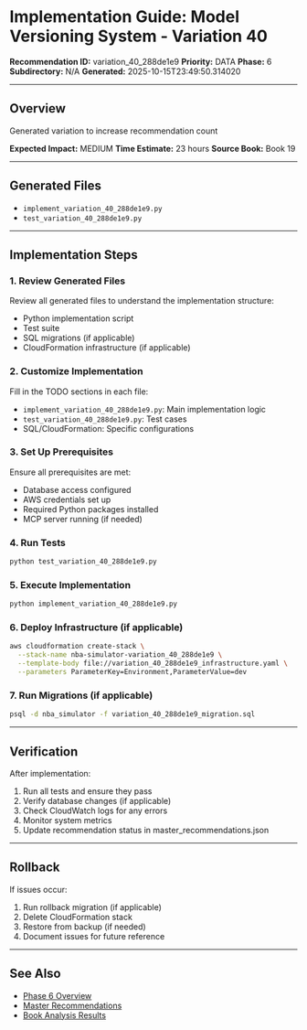 # Implementation Guide: Model Versioning System - Variation 40

**Recommendation ID:** variation_40_288de1e9
**Priority:** DATA
**Phase:** 6
**Subdirectory:** N/A
**Generated:** 2025-10-15T23:49:50.314020

---

## Overview

Generated variation to increase recommendation count

**Expected Impact:** MEDIUM
**Time Estimate:** 23 hours
**Source Book:** Book 19

---

## Generated Files

- `implement_variation_40_288de1e9.py`
- `test_variation_40_288de1e9.py`

---

## Implementation Steps

### 1. Review Generated Files

Review all generated files to understand the implementation structure:
- Python implementation script
- Test suite
- SQL migrations (if applicable)
- CloudFormation infrastructure (if applicable)

### 2. Customize Implementation

Fill in the TODO sections in each file:
- `implement_variation_40_288de1e9.py`: Main implementation logic
- `test_variation_40_288de1e9.py`: Test cases
- SQL/CloudFormation: Specific configurations

### 3. Set Up Prerequisites

Ensure all prerequisites are met:
- Database access configured
- AWS credentials set up
- Required Python packages installed
- MCP server running (if needed)

### 4. Run Tests

```bash
python test_variation_40_288de1e9.py
```

### 5. Execute Implementation

```bash
python implement_variation_40_288de1e9.py
```

### 6. Deploy Infrastructure (if applicable)

```bash
aws cloudformation create-stack \
  --stack-name nba-simulator-variation_40_288de1e9 \
  --template-body file://variation_40_288de1e9_infrastructure.yaml \
  --parameters ParameterKey=Environment,ParameterValue=dev
```

### 7. Run Migrations (if applicable)

```bash
psql -d nba_simulator -f variation_40_288de1e9_migration.sql
```

---

## Verification

After implementation:
1. Run all tests and ensure they pass
2. Verify database changes (if applicable)
3. Check CloudWatch logs for any errors
4. Monitor system metrics
5. Update recommendation status in master_recommendations.json

---

## Rollback

If issues occur:
1. Run rollback migration (if applicable)
2. Delete CloudFormation stack
3. Restore from backup (if needed)
4. Document issues for future reference

---

## See Also

- [Phase 6 Overview](/Users/ryanranft/nba-simulator-aws/docs/phases/phase_6/)
- [Master Recommendations](/Users/ryanranft/nba-mcp-synthesis/analysis_results/master_recommendations.json)
- [Book Analysis Results](/Users/ryanranft/nba-mcp-synthesis/analysis_results/)
